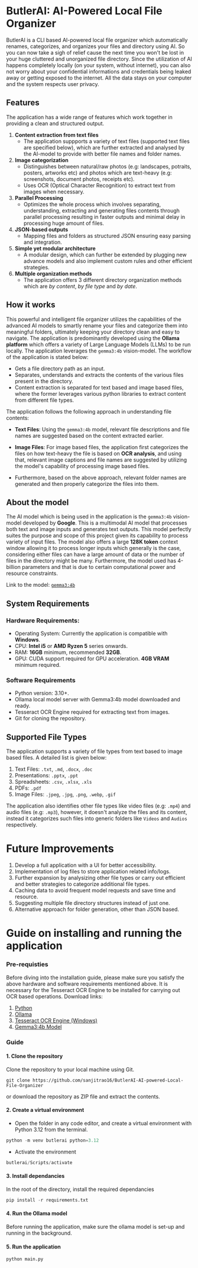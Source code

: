 # ButlerAI: AI-Powered Local File Organizer

ButlerAI is a CLI based AI-powered local file organizer which automatically renames, categorizes, and organizes your files and directory using AI. So you can now take a sigh of relief cause the next time you won't
be lost in your huge cluttered and unorganized file directory. Since the utilization of AI happens completely locally (on your system, without internet), you can also not worry about your confidential informations and credentials being
leaked away or getting exposed to the internet. All the data stays on your computer and the system respects user privacy.

## Features

The application has a wide range of features which work together in providing a clean and structured output.

1. **Content extraction from text files**
   - The application suppports a variety of text files (supported text files are specified below), which are further extracted and analysed by the AI-model to provide with better file names and folder names.
2. **Image categorization**
   - Distinguishes between natural/raw photos (e.g: landscapes, potraits, posters, artworks etc) and photos which are text-heavy (e.g: screenshots, document photos, receipts etc).
   - Uses OCR (Optical Character Recognition) to extract text from images when necessary.
3. **Parallel Processing**
   - Optimizes the whole process which involves separating, understanding, extracting and generating files contents through parallel processing resulting in faster outputs and minimal delay in processing huge amount of
     files.
4. **JSON-based outputs**
   - Mapping files and folders as structured JSON ensuring easy parsing and integration.
5. **Simple yet modular architecture**
   - A modular design, which can further be extended by plugging new advance models and also implement custom rules and other efficient strategies.
6. **Multiple organization methods**
   - The application offers 3 different directory organization methods which are _by content_, _by file type_ and _by date_.

## How it works

This powerful and intelligent file organizer utilizes the capabilities of the advanced AI models to smartly rename your files and categorize them into meaningful folders, ultimately keeping your directory clean and
easy to navigate. The application is predominantly developed using the **Ollama platform** which offers a variety of Large Language Models (LLMs) to be run locally. The application leverages the
`gemma3:4b` vision-model. The workflow of the application is stated below:

- Gets a file directory path as an input.
- Separates, understands and extracts the contents of the various files present in the directory.
- Content extraction is separated for text based and image based files, where the former leverages various python libraries to extract content from different file types.

The application follows the following approach in understanding file contents:

- **Text Files**: Using the `gemma3:4b` model, relevant file descriptions and file names are suggested based on the content extracted earlier.
- **Image Files**: For image based files, the application first categorizes the files on how text-heavy the file is based on **OCR analysis**, and using that, relevant image captions and file names are suggested by utilizing the
  model's capability of processing image based files.

- Furthermore, based on the above approach, relevant folder names are generated and then properly categorize the files into them.

## About the model

The AI model which is being used in the application is the `gemma3:4b` vision-model developed by **Google**. This is a multimodal AI model that processes both text and image inputs and generates text outputs. This
model perfectly suites the purpose and scope of this project given its capability to process variety of input files. The model also offers a large **128K token** context window allowing it to process longer inputs which
generally is the case, considering either files can have a large amount of data or the number of files in the directory might be many. Furthermore, the model used has 4-billion parameters and that is due to certain
computational power and resource constraints.

Link to the model: [`gemma3:4b`](https://ollama.com/library/gemma3)

## System Requirements

### Hardware Requirements:

- Operating System: Currently the application is compatible with **Windows**.
- CPU: **Intel i5** or **AMD Ryzen 5** series onwards.
- RAM: **16GB** minimum, recommended **32GB**.
- GPU:
  CUDA support required for GPU acceleration. **4GB VRAM** minimum required.

### Software Requirements

- Python version: 3.10+.
- Ollama local model server with Gemma3:4b model downloaded and ready.
- Tesseract OCR Engine required for extracting text from images.
- Git for cloning the repository.

## Supported File Types

The application supports a variety of file types from text based to image based files. A detailed list is given below:

1. Text Files: `.txt`, `.md`, `.docx`, `.doc`
2. Presentations: `.pptx`, `.ppt`
3. Spreadsheets: `.csv`, `.xlsx`, `.xls`
4. PDFs: `.pdf`
5. Image Files: `.jpeg`, `.jpg`, `.png`, `.webp`, `.gif`

The application also identifies other file types like video files (e.g: `.mp4`) and audio files (e.g: `.mp3`), however, it doesn't analyze the files and its content, instead it categorizes such files into generic folders like `Videos` and `Audios` respectively.

# Future Improvements

1. Develop a full application with a UI for better accessibility.
2. Implementation of log files to store application related info/logs.
3. Further expansion by analysizing other file types or carry out efficient and better strategies to categorize additional file types.
4. Caching data to avoid frequent model requests and save time and resource.
5. Suggesting multiple file directory structures instead of just one.
6. Alternative approach for folder generation, other than JSON based.

# Guide on installing and running the application

### Pre-requisties

Before diving into the installation guide, please make sure you satisfy the above hardware and software requirements mentioned above. It is necessary for the Tesseract OCR Engine to be installed for carrying out OCR based operations. Download links:

1. [Python](https://www.python.org/downloads/)
2. [Ollama](https://ollama.com/download/windows)
3. [Tesseract OCR Engine (Windows)](https://github.com/UB-Mannheim/tesseract/wiki)
4. [Gemma3:4b Model](https://ollama.com/library/gemma3)

### Guide

#### 1. Clone the repository

Clone the repository to your local machine using Git.

```
git clone https://github.com/sanjitrao16/ButlerAI-AI-powered-Local-File-Organizer
```

or download the repository as ZIP file and extract the contents.

#### 2. Create a virtual environment

- Open the folder in any code editor, and create a virtual environment with Python 3.12 from the terminal.

```python
python -m venv butlerai python=3.12
```

- Activate the environment

```python
butlerai/Scripts/activate
```

#### 3. Install dependancies

In the root of the directory, install the required dependancies

```python
pip install -r requirements.txt
```

#### 4. Run the Ollama model

Before running the application, make sure the ollama model is set-up and running in the background.

#### 5. Run the application

```python
python main.py
```
